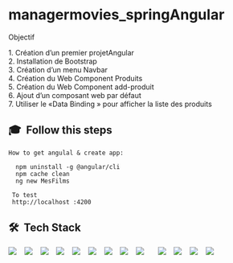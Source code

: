 # managermovies_springAngular


Objectif

1.&nbsp;Création d’un premier projetAngular 
<br>
2.&nbsp;Installation de Bootstrap
<br>
3.&nbsp;Création d’un menu Navbar
<br>
4.&nbsp;Création du Web Component Produits
<br>
5.&nbsp;Création du Web Component add-produit
<br>
6.&nbsp;Ajout d’un composant web par défaut
<br>
7.&nbsp;Utiliser le «Data Binding » pour afficher la liste des produits

## 🎓 &nbsp;Follow this steps


 
  <div>
 
    How to get angulal & create app:
  <!---install django-->
      npm uninstall -g @angular/cli
      npm cache clean
      ng new MesFilms
    
 </div>


  
   
     
     To test    
     http://localhost :4200
  
     
     
      
## 🛠 &nbsp;Tech Stack 

<div>
  <img src="https://img.icons8.com/color-glass/40/4a90e2/github.png"/>&nbsp; &nbsp;
  <img src="https://img.icons8.com/color/40/000000/git.png"/>&nbsp; &nbsp;
  <img src="https://img.icons8.com/color/40/000000/visual-studio-code-2019.png"/>&nbsp; &nbsp;
  <img src="https://img.icons8.com/color/40/000000/java-coffee-cup-logo--v1.png"/>&nbsp; &nbsp;
  <img src="https://img.icons8.com/color/40/000000/java-coffee-bean-logo.png"/>&nbsp; &nbsp;
  <img src="https://img.icons8.com/color/40/4a90e2/spring-logo.png"/>&nbsp; &nbsp;
  <img src="https://img.icons8.com/color/40/000000/html-5.png"/>&nbsp; &nbsp;
  <img src="https://img.icons8.com/color/40/000000/css3.png"/>&nbsp; &nbsp;
  <img src="https://img.icons8.com/color/40/000000/typescript.png"/>&nbsp; &nbsp;&nbsp; &nbsp;
 <img src="https://img.icons8.com/color/40/000000/javascript.png"/>&nbsp; &nbsp;
  <img src="https://img.icons8.com/color/40/000000/angularjs.png"/>&nbsp; &nbsp;
  <img src="https://img.icons8.com/nolan/40/json.png"/>&nbsp; &nbsp;
  <img src="https://img.icons8.com/fluency/40/000000/mysql-logo.png"/>&nbsp; &nbsp;
  
 

</div>
